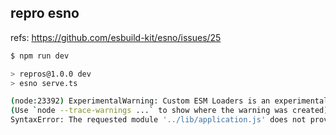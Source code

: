 ## repro esno
refs: https://github.com/esbuild-kit/esno/issues/25
```sh
$ npm run dev

> repros@1.0.0 dev
> esno serve.ts

(node:23392) ExperimentalWarning: Custom ESM Loaders is an experimental feature. This feature could change at any time
(Use `node --trace-warnings ...` to show where the warning was created)
SyntaxError: The requested module '../lib/application.js' does not provide an export named 'default'
```